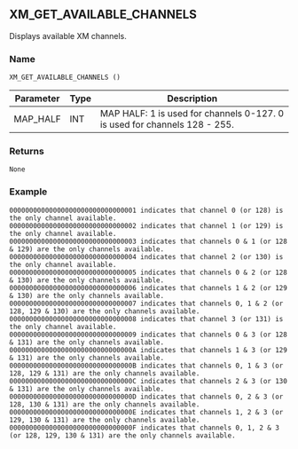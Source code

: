 ## XM\_GET\_AVAILABLE\_CHANNELS

Displays available XM channels.


### Name

`XM_GET_AVAILABLE_CHANNELS ()`


| Parameter | Type | Description                                                               |
| --------- | ---- | ------------------------------------------------------------------------- |
| MAP\_HALF | INT  | MAP HALF: 1 is used for channels 0-127. 0 is used for channels 128 - 255. |


### Returns

`None`


### Example

```
00000000000000000000000000000001 indicates that channel 0 (or 128) is the only channel available.
00000000000000000000000000000002 indicates that channel 1 (or 129) is the only channel available.
00000000000000000000000000000003 indicates that channels 0 & 1 (or 128 & 129) are the only channels available.
00000000000000000000000000000004 indicates that channel 2 (or 130) is the only channel available.
00000000000000000000000000000005 indicates that channels 0 & 2 (or 128 & 130) are the only channels available.
00000000000000000000000000000006 indicates that channels 1 & 2 (or 129 & 130) are the only channels available.
00000000000000000000000000000007 indicates that channels 0, 1 & 2 (or 128, 129 & 130) are the only channels available.
00000000000000000000000000000008 indicates that channel 3 (or 131) is the only channel available.
00000000000000000000000000000009 indicates that channels 0 & 3 (or 128 & 131) are the only channels available.
0000000000000000000000000000000A indicates that channels 1 & 3 (or 129 & 131) are the only channels available.
0000000000000000000000000000000B indicates that channels 0, 1 & 3 (or 128, 129 & 131) are the only channels available.
0000000000000000000000000000000C indicates that channels 2 & 3 (or 130 & 131) are the only channels available.
0000000000000000000000000000000D indicates that channels 0, 2 & 3 (or 128, 130 & 131) are the only channels available.
0000000000000000000000000000000E indicates that channels 1, 2 & 3 (or 129, 130 & 131) are the only channels available.
0000000000000000000000000000000F indicates that channels 0, 1, 2 & 3 (or 128, 129, 130 & 131) are the only channels available.
```

